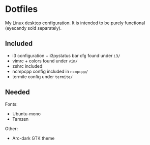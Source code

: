 Dotfiles
========
My Linux desktop configuration. It is intended to be purely functional (eyecandy sold separately).

Included
--------
- i3 configuration + i3pystatus bar cfg found under `i3/`
- vimrc + colors found under `vim/`
- zshrc included
- ncmpcpp config included in `ncmpcpp/`
- termite config under `termite/`

Needed
------
Fonts: 
- Ubuntu-mono
- Tamzen

Other:
- Arc-dark GTK theme
